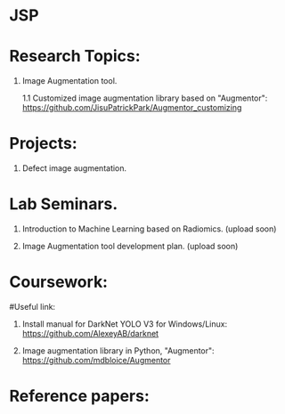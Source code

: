 # JSP

# Research Topics:
1. Image Augmentation tool.
   
   1.1 Customized image augmentation library based on "Augmentor": https://github.com/JisuPatrickPark/Augmentor_customizing
  
# Projects:
1. Defect image augmentation. 

# Lab Seminars.
1. Introduction to Machine Learning based on Radiomics. (upload soon)

2. Image Augmentation tool development plan. (upload soon)

# Coursework:

#Useful link:
1. Install manual for DarkNet YOLO V3 for Windows/Linux: https://github.com/AlexeyAB/darknet

2. Image augmentation library in Python, "Augmentor": https://github.com/mdbloice/Augmentor

# Reference papers:
